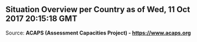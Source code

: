 ## Situation Overview per Country as of Wed, 11 Oct 2017 20:15:18 GMT

Source: **ACAPS (Assessment Capacities Project) - https://www.acaps.org**